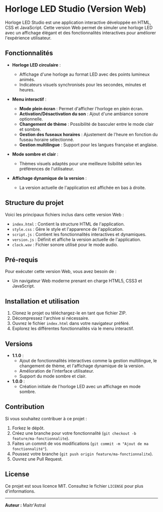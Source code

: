 # Horloge LED Studio (Version Web)

Horloge LED Studio est une application interactive développée en HTML, CSS et JavaScript. Cette version Web permet de simuler une horloge LED avec un affichage élégant et des fonctionnalités interactives pour améliorer l'expérience utilisateur.

## Fonctionnalités

- **Horloge LED circulaire** : 
  - Affichage d'une horloge au format LED avec des points lumineux animés.
  - Indicateurs visuels synchronisés pour les secondes, minutes et heures.

- **Menu interactif** :
  - **Mode plein écran** : Permet d'afficher l'horloge en plein écran.
  - **Activation/Désactivation du son** : Ajout d'une ambiance sonore optionnelle.
  - **Changement de thème** : Possibilité de basculer entre le mode clair et sombre.
  - **Gestion des fuseaux horaires** : Ajustement de l'heure en fonction du fuseau horaire sélectionné.
  - **Gestion multilingue** : Support pour les langues française et anglaise.

- **Mode sombre et clair** :
  - Thèmes visuels adaptés pour une meilleure lisibilité selon les préférences de l'utilisateur.

- **Affichage dynamique de la version** :
  - La version actuelle de l'application est affichée en bas à droite.

## Structure du projet

Voici les principaux fichiers inclus dans cette version Web :

- `index.html` : Contient la structure HTML de l'application.
- `style.css` : Gère le style et l'apparence de l'application.
- `script.js` : Contient les fonctionnalités interactives et dynamiques.
- `version.js` : Définit et affiche la version actuelle de l'application.
- `clock.wav` : Fichier sonore utilisé pour le mode audio.

## Pré-requis

Pour exécuter cette version Web, vous avez besoin de :
- Un navigateur Web moderne prenant en charge HTML5, CSS3 et JavaScript.

## Installation et utilisation

1. Clonez le projet ou téléchargez-le en tant que fichier ZIP.
2. Décompressez l'archive si nécessaire.
3. Ouvrez le fichier `index.html` dans votre navigateur préféré.
4. Explorez les différentes fonctionnalités via le menu interactif.

## Versions

- **1.1.0** :
  - Ajout de fonctionnalités interactives comme la gestion multilingue, le changement de thème, et l'affichage dynamique de la version.
  - Amélioration de l'interface utilisateur.
  - Support du mode sombre et clair.
- **1.0.0** :
  - Création initiale de l'horloge LED avec un affichage en mode sombre.

## Contribution

Si vous souhaitez contribuer à ce projet :
1. Forkez le dépôt.
2. Créez une branche pour votre fonctionnalité (`git checkout -b feature/ma-fonctionnalite`).
3. Faites un commit de vos modifications (`git commit -m "Ajout de ma fonctionnalité"`).
4. Poussez votre branche (`git push origin feature/ma-fonctionnalite`).
5. Ouvrez une Pull Request.

## License

Ce projet est sous licence MIT. Consultez le fichier `LICENSE` pour plus d'informations.

---

**Auteur :** Maitr'Astral
